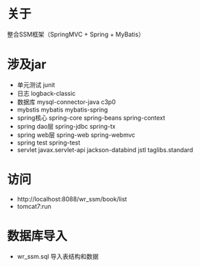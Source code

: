# 关于
整合SSM框架（SpringMVC + Spring + MyBatis）
# 涉及jar
- 单元测试   junit
- 日志		logback-classic
- 数据库	mysql-connector-java
		c3p0
- mybstis
		mybatis
		mybatis-spring
- spring核心
		spring-core
		spring-beans
		spring-context
- spring dao层
		spring-jdbc
		spring-tx
- spring web层
		spring-web
		spring-webmvc
- spring test
		spring-test
- servlet
		javax.servlet-api
		jackson-databind
		jstl
		taglibs.standard
		
# 访问
-	http://localhost:8088/wr_ssm/book/list
-	tomcat7:run		
# 数据库导入
-	wr_ssm.sql   导入表结构和数据

